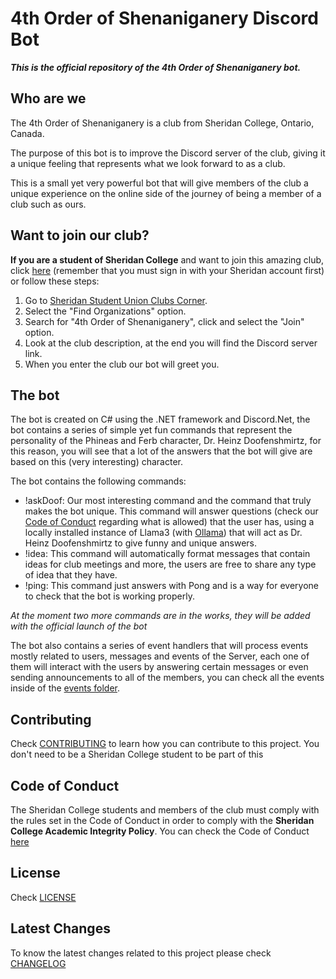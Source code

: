 # 4th Order of Shenaniganery Discord Bot

***This is the official repository of the 4th Order of Shenaniganery bot.***

## Who are we

The 4th Order of Shenaniganery is a club from Sheridan College, Ontario, Canada.

The purpose of this bot is to improve the Discord server of the club, giving it a unique feeling that represents what we look forward to as a club.

This is a small yet very powerful bot that will give members of the club a unique experience on the online side of the journey of being a member of a club such as ours.

## Want to join our club?

**If you are a student of Sheridan College** and want to join this amazing club, click [here](https://sheridancollege.campuslabs.ca/engage/organization/4thorder) (remember that you must sign in with your Sheridan account first) or follow these steps:

1. Go to [Sheridan Student Union Clubs Corner](https://sheridancollege.campuslabs.ca/engage/).
2. Select the "Find Organizations" option.
3. Search for "4th Order of Shenaniganery", click and select the "Join" option.
4. Look at the club description, at the end you will find the Discord server link.
5. When you enter the club our bot will greet you.

## The bot

The bot is created on C# using the .NET framework and Discord.Net, the bot contains a series of simple yet fun commands that represent the personality of the Phineas and Ferb character, Dr. Heinz Doofenshmirtz, for this reason, you will see that a lot of the answers that the bot will give are based on this (very interesting) character.

The bot contains the following commands:

- !askDoof: Our most interesting command and the command that truly makes the bot unique. This command will answer questions (check our [Code of Conduct](CODE_OF_CONDUCT.md) regarding what is allowed) that the user has, using a locally installed instance of Llama3 (with [Ollama](https://github.com/ollama/ollama)) that will act as Dr. Heinz Doofenshmirtz to give funny and unique answers.
- !idea: This command will automatically format messages that contain ideas for club meetings and more, the users are free to share any type of idea that they have.
- !ping: This command just answers with Pong and is a way for everyone to check that the bot is working properly.

*At the moment two more commands are in the works, they will be added with the official launch of the bot*

The bot also contains a series of event handlers that will process events mostly related to users, messages and events of the Server, each one of them will interact with the users by answering certain messages or even sending announcements to all of the members, you can check all the events inside of the [events folder](./src/events/).

## Contributing

Check [CONTRIBUTING](CONTRIBUTING.md) to learn how you can contribute to this project. You don't need to be a Sheridan College student to be part of this

## Code of Conduct

The Sheridan College students and members of the club must comply with the rules set in the Code of Conduct in order to comply with the **Sheridan College Academic Integrity Policy**. You can check the Code of Conduct [here](CODE_OF_CONDUCT.md)

## License

Check [LICENSE](LICENSE.md)

## Latest Changes

To know the latest changes related to this project please check [CHANGELOG](CHANGELOG.md)
